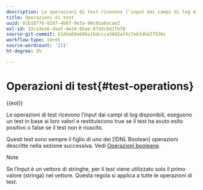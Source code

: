 ```yaml
---
description: Le operazioni di test ricevono l’input dai campi di log disponibili, eseguono un test in base ai loro valori e restituiscono true se il test ha avuto esito positivo o false se il test non è riuscito.
title: Operazioni di test
uuid: 01b18776-0287-4b07-9e3a-90c01a8acae2
exl-id: 32ca3ea6-daaf-4e34-85ae-87ddc6d1fb78
source-git-commit: b1dda69a606a16dccca30d2a74c7e63dbd27936c
workflow-type: tm+mt
source-wordcount: '111'
ht-degree: 3%

---
```


# Operazioni di test{#test-operations}

{{eol}}

Le operazioni di test ricevono l’input dai campi di log disponibili, eseguono un test in base ai loro valori e restituiscono true se il test ha avuto esito positivo o false se il test non è riuscito.

Questi test sono sempre il figlio di uno dei [!DNL Boolean] operazioni descritte nella sezione successiva. Vedi [Operazioni booleane](../../../../home/c-dataset-const-proc/c-conditions/c-test-ops/c-boolean-ops.md#concept-9bee5fb907bb4e37871096aaf48b1baf).

>[!NOTE]
>
>Se l’input è un vettore di stringhe, per il test viene utilizzato solo il primo valore (stringa) nel vettore. Questa regola si applica a tutte le operazioni di test.
